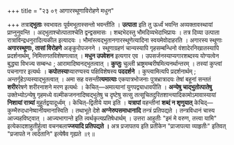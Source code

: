 +++
title = "२३ ०९ आगारस्थूणाविरोहणे मधुन"

+++
तत्रा**द्भुताः** स्वभावतः पूर्वमभूतास्सन्तो भवन्तीति ।
**उत्पाता** इति तु ऊर्ध्वं भवन्ति अव्यक्तावस्थायां प्राप्नुनुवन्ति ।
अद्भुताश्चोत्पाताश्चेति द्वन्द्वसमासः ।
शब्दभेदस्तु भौमदिव्यभेदाभिप्रायः ।
तत्र दिव्या उत्पाता रात्राविन्द्रधनुरादित्यकील इत्यादयः । भौमांस्त्वद्भुतानगारस्थूणेत्यादिना स्वयमेवोदाहरति ।
अगारस्य स्थूणाः **अगारस्थूणाः, तासां विरोहणे** अङ्कुरोपजनने ।
स्थूणाग्रहणं चान्यस्यापि गृहसम्बन्धिनो वंशादेरनिखातस्यापि प्रदर्शनार्थम्, निमित्तगतविशेषणत्वात् । **मधुन उपवेशन** इत्यगार एव ।
उपसर्जनस्याप्यगारशब्दस्य योग्यत्वेन बुद्ध्या विभज्य सम्बन्धः ; आरामादिष्वनद्भुतत्वात् ।
**कुप्तुः** चुल्ली भ्राष्ट्रमम्बरीषमित्यनर्थान्तरम् ।
तस्यां कुप्त्वां पचनागार इत्यर्थः ।
**कपोतस्या**प्यारण्यस्य पक्षिविशेषस्य **पददर्शने** ।
कुप्त्वामित्यपि प्रदर्शनार्थम् ; अन्तर्गृहेऽप्यस्याद्भुतत्वात् ।
अमा सह वसन्ती**त्यमात्याः**
एकपात्रभोजनाः पुत्रभ्रात्रादयः तेषां बहूनां सन्ततं **शरीर**रेषणे शरीरनाशने मरण इत्यर्थः ।
केचित्—अमात्यानां युगपद्व्याधावपीति ।
**अन्येषु चाद्भुतोत्पातेषु** उक्तेभ्योऽन्येषु गृहमध्ये वल्मीकजननादिष्वद्भुतेषु च दृष्टेषु सत्सु तत्सूचितदुरितशान्त्यादिकामोऽमावास्यायां **निशायां रात्र्यां** मुहूर्तद्वयादूर्ध्वम् ।
केचित्–द्वितीये याम इति ।
**यत्रापां** वहन्तीनां **शब्दं न शृणुयात्** केचिद्—कुम्भैरुदधानेष्वानीयमानास्विति ।
तथाभूते देशे **अग्नेरुपसमाधानादि** तन्त्रं प्रतिपद्यते ।
तन्त्रविधानं चास्य आज्यहविष्ट्वात् । आज्यभागान्ते इति त्वर्थकृत्यप्रतिषेधार्थम् ।
उत्तरा आहुतीः "इमं मे वरुण, तत्त्वा यामि" इत्येकादशाहुतीर्हुत्वा वचनबला**ज्जयादि प्रतिपद्यते ।**
अत्र प्रजापतय इति प्रतीकेन "प्राजापत्या व्याहृतीः" इतिवत् "प्रजापते न त्वदेतानि" इत्येषैव गृह्यते ॥९॥